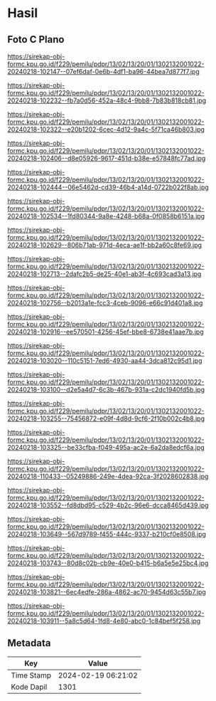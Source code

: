 # Hasil

## Foto C Plano

https://sirekap-obj-formc.kpu.go.id/f229/pemilu/pdpr/13/02/13/20/01/1302132001022-20240218-102147--07ef6daf-0e6b-4df1-ba96-44bea7d877f7.jpg

https://sirekap-obj-formc.kpu.go.id/f229/pemilu/pdpr/13/02/13/20/01/1302132001022-20240218-102232--fb7a0d56-452a-48c4-9bb8-7b83b818cb81.jpg

https://sirekap-obj-formc.kpu.go.id/f229/pemilu/pdpr/13/02/13/20/01/1302132001022-20240218-102322--e20b1202-6cec-4d12-9a4c-5f71ca46b803.jpg

https://sirekap-obj-formc.kpu.go.id/f229/pemilu/pdpr/13/02/13/20/01/1302132001022-20240218-102406--d8e05926-9617-451d-b38e-e57848fc77ad.jpg

https://sirekap-obj-formc.kpu.go.id/f229/pemilu/pdpr/13/02/13/20/01/1302132001022-20240218-102444--06e5462d-cd39-46b4-a14d-0722b022f8ab.jpg

https://sirekap-obj-formc.kpu.go.id/f229/pemilu/pdpr/13/02/13/20/01/1302132001022-20240218-102534--1fd80344-9a8e-4248-b68a-0f0858b6151a.jpg

https://sirekap-obj-formc.kpu.go.id/f229/pemilu/pdpr/13/02/13/20/01/1302132001022-20240218-102629--806b71ab-971d-4eca-ae1f-bb2a60c8fe69.jpg

https://sirekap-obj-formc.kpu.go.id/f229/pemilu/pdpr/13/02/13/20/01/1302132001022-20240218-102713--2dafc2b5-de25-40e1-ab3f-4c693cad3a13.jpg

https://sirekap-obj-formc.kpu.go.id/f229/pemilu/pdpr/13/02/13/20/01/1302132001022-20240218-102756--b2013a1e-fcc3-4ceb-9096-e66c91d401a8.jpg

https://sirekap-obj-formc.kpu.go.id/f229/pemilu/pdpr/13/02/13/20/01/1302132001022-20240218-102916--ee570501-4256-45ef-bbe8-6738e41aae7b.jpg

https://sirekap-obj-formc.kpu.go.id/f229/pemilu/pdpr/13/02/13/20/01/1302132001022-20240218-103020--110c5151-7ed6-4930-aa44-3dca812c95d1.jpg

https://sirekap-obj-formc.kpu.go.id/f229/pemilu/pdpr/13/02/13/20/01/1302132001022-20240218-103100--d2e5a4d7-6c3b-467b-931a-c2dc1940fd5b.jpg

https://sirekap-obj-formc.kpu.go.id/f229/pemilu/pdpr/13/02/13/20/01/1302132001022-20240218-103255--75456872-e09f-4d8d-9cf6-2f10b002c4b8.jpg

https://sirekap-obj-formc.kpu.go.id/f229/pemilu/pdpr/13/02/13/20/01/1302132001022-20240218-103325--be33cfba-f049-495a-ac2e-6a2da8edcf6a.jpg

https://sirekap-obj-formc.kpu.go.id/f229/pemilu/pdpr/13/02/13/20/01/1302132001022-20240218-110433--05249886-249e-4dea-92ca-3f2028602838.jpg

https://sirekap-obj-formc.kpu.go.id/f229/pemilu/pdpr/13/02/13/20/01/1302132001022-20240218-103552--fd8dbd95-c529-4b2c-96e6-dcca8465d439.jpg

https://sirekap-obj-formc.kpu.go.id/f229/pemilu/pdpr/13/02/13/20/01/1302132001022-20240218-103649--567d9789-f455-444c-9337-b210cf0e8508.jpg

https://sirekap-obj-formc.kpu.go.id/f229/pemilu/pdpr/13/02/13/20/01/1302132001022-20240218-103743--80d8c02b-cb9e-40e0-b415-b6a5e5e25bc4.jpg

https://sirekap-obj-formc.kpu.go.id/f229/pemilu/pdpr/13/02/13/20/01/1302132001022-20240218-103821--6ec4edfe-286a-4862-ac70-9454d63c55b7.jpg

https://sirekap-obj-formc.kpu.go.id/f229/pemilu/pdpr/13/02/13/20/01/1302132001022-20240218-103911--5a8c5d64-1fd8-4e80-abc0-1c84bef5f258.jpg


## Metadata

| Key        | Value               |
| ---------- | ------------------- |
| Time Stamp | 2024-02-19 06:21:02 |
| Kode Dapil | 1301                |



